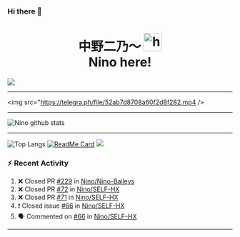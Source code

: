 ### Hi there 👋

<h1 align="center">中野二乃〜 <img src="https://user-images.githubusercontent.com/1303154/88677602-1635ba80-d120-11ea-84d8-d263ba5fc3c0.gif" width="40px" alt="hi"><br>Nino here!</h1>
<img align="center" height="auto" src="https://i.ibb.co/9wPYL6Y/64efb552e306.jpg=4"/>

___

<img src="https://telegra.ph/file/52ab7d8708a60f2d8f282.mp4 />

___

![Nino github stats](https://github-readme-stats.vercel.app/api?username=Nino-chan02&show_icons=true&theme=buefy&show_owner=true)
___

![Top Langs](https://github-readme-stats.vercel.app/api/top-langs/?username=Nino-chan02&theme=buefy)
[![ReadMe Card](https://github-readme-stats.vercel.app/api/pin/?username=Nino-chan02&repo=SELF-HX&theme=buefy)](https://github.com/Nino-chan02/SELF-HX)
![](https://github-profile-trophy.vercel.app/?username=Nino-chan02&row=2&column=3)

### :zap: Recent Activity

<!--START_SECTION:activity-->
1. ❌ Closed PR [#229](https://github.com/Nino-chan02/SELF-HX/pull/229) in [Nino/Nino-Baileys](https://github.com/Nino-chan02/Nino-Baileys)
2. ❌ Closed PR [#72](https://github.com/Nino-chan02/SELF-HX/pull/72) in [Nino/SELF-HX](https://github.com/Nino-chan02/SELF-HX)
3. ❌ Closed PR [#71](https://github.com/Nino-chan02/SELF-HX/pull/71) in [Nino/SELF-HX](https://github.com/Nino-chan02/SELF-HX)
4. ❗️ Closed issue [#66](https://github.com/Nino-chan02/SELF-HX/issues/66) in [Nino/SELF-HX](https://github.com/Nino-chan02/SELF-HX)
5. 🗣 Commented on [#66](https://github.com/Nino-chan02/SELF-HX/issues/66) in [Nino/SELF-HX](https://github.com/Nino-chan02/SELF-HX)
<!--END_SECTION:activity-->

---

<!--START_SECTION:waka-->

<!--END_SECTION:waka-->
